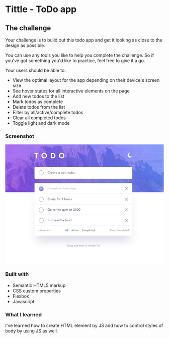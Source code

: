 # Tittle - ToDo app

## The challenge

Your challenge is to build out this todo app and get it looking as close to the design as possible.

You can use any tools you like to help you complete the challenge. So if you've got something you'd like to practice, feel free to give it a go.

Your users should be able to:

- View the optimal layout for the app depending on their device's screen size
- See hover states for all interactive elements on the page
- Add new todos to the list
- Mark todos as complete
- Delete todos from the list
- Filter by all/active/complete todos
- Clear all completed todos
- Toggle light and dark mode

### Screenshot

![](./todo-app-main/images/todoscreen.png)

### Built with

- Semantic HTML5 markup
- CSS custom properties
- Flexbox
- Javascript

### What I learned

I've learned how to create HTML element by JS and how to control styles of body by using JS as well.